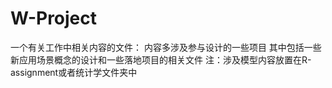# W-Project
一个有关工作中相关内容的文件：
内容多涉及参与设计的一些项目
其中包括一些新应用场景概念的设计和一些落地项目的相关文件
注：涉及模型内容放置在R-assignment或者统计学文件夹中
